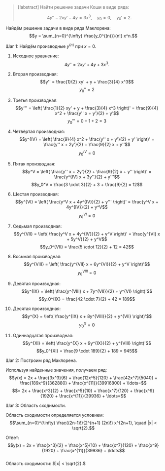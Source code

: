 > [!abstract] Найти решение задачи Коши в виде ряда:
>
> $$4y'' - 2xy' - 4y = 3x^3, \quad y_0 = 0, \quad y_0' = 2.$$

Найдём решение задачи в виде ряда Маклорена:  
$$y = \sum_{n=0}^{\infty} \frac{y_0^{(n)}}{n!} x^n.$$

Шаг 1: Найдём производные $y^{(n)}$ при $x = 0$.

1. Исходное уравнение:  
   $$4y'' = 2xy' + 4y + 3x^3.$$

2. Вторая производная:  
   $$y'' = \frac{1}{2} xy' + y + \frac{3}{4} x^3$$
   $$y_0'' = 2$$

3. Третья производная:  
   $$y''' = \left( \frac{1}{2} xy' + y + \frac{3}{4} x^3 \right)' = \frac{9}{4} x^2 + \frac{y'' x + y'}{2} + y'$$
   $$y_0''' = 0 + 1 + 2 = 3$$

4. Четвёртая производная:  
   $$y^{IV} = \left( \frac{9}{4} x^2 + \frac{y'' x + y'}{2} + y' \right)' = \frac{y'' x + 2y'}{2} + \frac{9}{2} x + y''$$
   $$y_0^{IV} = 0$$

5. Пятая производная:  
   $$y^V = \left( \frac{y'' x + 2y'}{2} + \frac{9}{2} x + y'' \right)' = \frac{y^{IV} x + 3y''}{2} + y'''$$
   $$y_0^V = \frac{3 \cdot 3}{2} + 3 + \frac{9}{2} = 12$$

6. Шестая производная:  
   $$y^{VI} = \left( \frac{y^V x + 4y^{IV}}{2} + y''' \right)' = \frac{y^V x + 4y^{IV}}{2} + y^V$$
   $$y_0^{VI} = 0$$

7. Седьмая производная:  
   $$y^{VII} = \left( \frac{y^V x + 4y^{IV}}{2} + y^V \right)' = \frac{y^{VI} x + 5y^V}{2} + y^V$$
   $$y_0^{VII} = \frac{5 \cdot 12}{2} + 12 = 42$$

8. Восьмая производная:  
   $$y^{VIII} = \left( \frac{y^{VII} x + 6y^{VI}}{2} + y^V \right)'$$
   $$y_0^{VIII} = 0$$

9. Девятая производная:  
   $$y^{IX} = \left( \frac{y^{VIII} x + 7y^{VII}}{2} + y^{VI} \right)'$$
   $$y_0^{IX} = \frac{42 \cdot 7}{2} + 42 = 189$$

10. Десятая производная:  
    $$y^{X} = \left( \frac{y^{IX} x + 8y^{VIII}}{2} + y^{VII} \right)'$$
    $$y_0^{X} = 0$$

11. Одиннадцатая производная:
    $$y^{XI} = \left( \frac{y^{X} x + 9y^{IX}}{2} + y^{VIII} \right)'$$
    $$y_0^{XI} = \frac{9 \cdot 189}{2} + 189 = 945$$

Шаг 2: Построим ряд Маклорена.

Используя найденные значения, получаем ряд:  
$$y(x) = 2x + \frac{3x^3}{6} + \frac{12x^5}{120} + \frac{42x^7}{5040} + \frac{189x^9}{362880} + \frac{x^{11}}{39916800} + \ldots=$$
$$= 2x + \frac{x^3}{2} + \frac{x^5}{10} + \frac{x^7}{120} + \frac{x^9}{1920} + \frac{x^{11}}{39936} + \ldots=$$

Шаг 3: Область сходимости.

Область сходимости определяется условием:  
$$\sum_{n=0}^{\infty} \frac{(2n-1)!}{2^{n+1} (2n)!} x^{2n+1}, \quad |x| < \sqrt{2}.$$

Ответ:  
$$y(x) = 2x + \frac{x^3}{2} + \frac{x^5}{10} + \frac{x^7}{120} + \frac{x^9}{1920} + \frac{x^{11}}{39936} + \ldots$$  
Область сходимости: $|x| < \sqrt{2}.$
